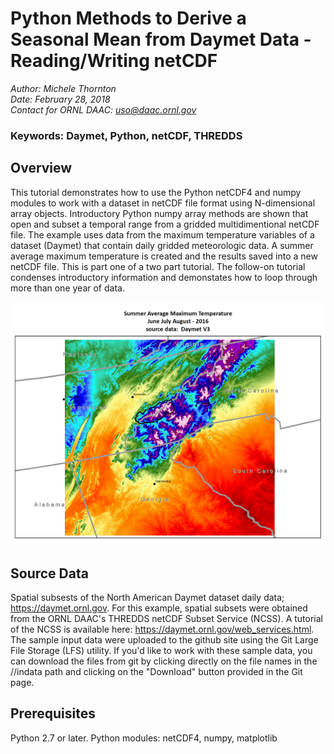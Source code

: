 # Python Methods to Derive a Seasonal Mean from Daymet Data - Reading/Writing netCDF

*Author: Michele Thornton*  
*Date: February 28, 2018*  
*Contact for ORNL DAAC: uso@daac.ornl.gov*  

### Keywords: Daymet, Python, netCDF, THREDDS

## Overview

This tutorial demonstrates how to use the Python netCDF4 and numpy modules to work with a dataset in netCDF file format using N-dimensional array objects. Introductory Python numpy array methods are shown that open and subset a temporal range from a gridded multidimentional netCDF file. The example uses data from the maximum temperature variables of a dataset (Daymet) that contain daily gridded meteorologic data. A summer average maximum temperature is created and the results saved into a new netCDF file. This is part one of a two part tutorial. The follow-on tutorial condenses introductory information and demonstates how to loop through more than one year of data.

![Max Temp Avg, Summer 2016, GSMNP](NCSS_GSMNPsubset.png)

## Source Data

Spatial subsests of the North American Daymet dataset daily data; https://daymet.ornl.gov. For this example, spatial subsets were obtained from the ORNL DAAC's THREDDS netCDF Subset Service (NCSS). A tutorial of the NCSS is available here: https://daymet.ornl.gov/web_services.html. 
The sample input data were uploaded to the github site using the Git Large File Storage (LFS) utility. If you'd like to work with these sample data, you can download the files from git by clicking directly on the file names in the //indata path and clicking on the "Download" button provided in the Git page.

## Prerequisites

Python 2.7 or later. Python modules: netCDF4, numpy, matplotlib